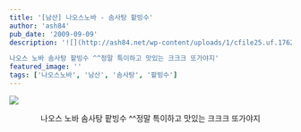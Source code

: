 ```yaml
---
title: '[남산] 나오스노바 - 솜사탕 팥빙수'
author: 'ash84'
pub_date: '2009-09-09'
description: '![](http://ash84.net/wp-content/uploads/1/cfile25.uf.17624F0E4AA1D3333F0482.JPG)

나오스 노바 솜사탕 팥빙수 ^^정말 특이하고 맛있는 크크크 또가야지'
featured_image: ''
tags: ['나오스노바', '남산', '솜사탕', '팥빙수']
---
```



![](http://ash84.net/wp-content/uploads/1/cfile25.uf.17624F0E4AA1D3333F0482.JPG)

<div style="TEXT-ALIGN: center">나오스 노바 솜사탕 팥빙수 ^^정말 특이하고 맛있는 크크크 또가야지

</div>

